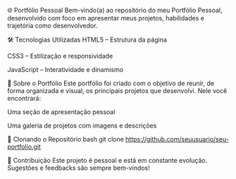 🌐 Portfólio Pessoal
Bem-vindo(a) ao repositório do meu Portfólio Pessoal, desenvolvido com foco em apresentar meus projetos, habilidades e trajetória como desenvolvedor.

🛠 Tecnologias Utilizadas
HTML5 – Estrutura da página

CSS3 – Estilização e responsividade

JavaScript – Interatividade e dinamismo

📸 Sobre o Portfólio
Este portfólio foi criado com o objetivo de reunir, de forma organizada e visual, os principais projetos que desenvolvi. Nele você encontrará:

Uma seção de apresentação pessoal

Uma galeria de projetos com imagens e descrições

📂 Clonando o Repositório
bash
git clone https://github.com/seuusuario/seu-portfolio.git

🤝 Contribuição
Este projeto é pessoal e está em constante evolução. Sugestões e feedbacks são sempre bem-vindos!
